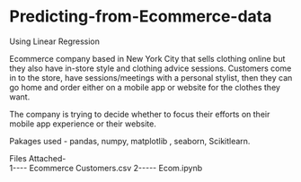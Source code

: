 # Predicting-from-Ecommerce-data
Using Linear Regression 



 Ecommerce company based in New York City that sells clothing online
 but they also have in-store style and clothing advice sessions. 
 Customers come in to the store, have sessions/meetings with a personal stylist,
 then they can go home and order either on a mobile app or website for the clothes they want.
 
 The company is trying to decide whether to focus their efforts on their mobile app experience or their website.
 
Pakages used  - pandas, numpy, matplotlib , seaborn, Scikitlearn. 

Files Attached-    
1---- Ecommerce Customers.csv
2----- Ecom.ipynb
